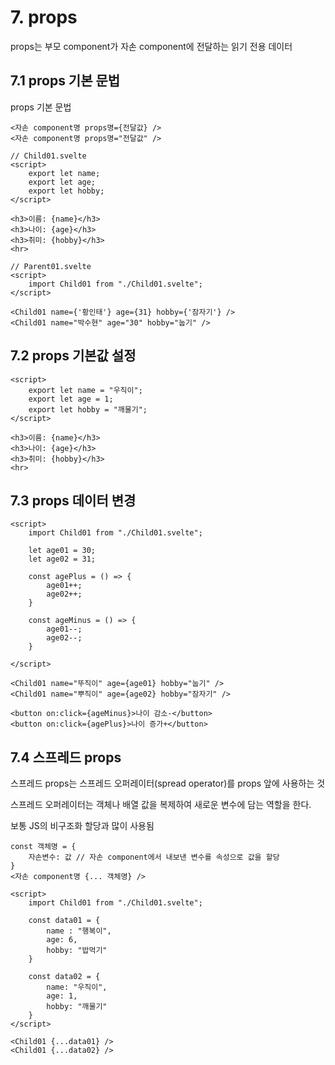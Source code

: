 # 7. props


props는 부모 component가 자손 component에 전달하는 읽기 전용 데이터

## 7.1 props 기본 문법
props 기본 문법
```svelte
<자손 component명 props명={전달값} />
<자손 component명 props명="전달값" />
```

```svelte
// Child01.svelte
<script>  
    export let name;  
    export let age;  
    export let hobby;  
</script>  
  
<h3>이름: {name}</h3>  
<h3>나이: {age}</h3>  
<h3>취미: {hobby}</h3>  
<hr>
```

```svelte
// Parent01.svelte
<script>  
    import Child01 from "./Child01.svelte";  
</script>  
  
<Child01 name={'황인태'} age={31} hobby={'잠자기'} />  
<Child01 name="박수현" age="30" hobby="눕기" />
```

## 7.2 props 기본값 설정
```svelte
<script>  
    export let name = "우직이";  
    export let age = 1;  
    export let hobby = "깨물기";  
</script>  
  
<h3>이름: {name}</h3>  
<h3>나이: {age}</h3>  
<h3>취미: {hobby}</h3>  
<hr>
```

## 7.3 props 데이터 변경
```svelte
<script>  
    import Child01 from "./Child01.svelte";  
  
    let age01 = 30;  
    let age02 = 31;  
  
    const agePlus = () => {  
        age01++;  
        age02++;  
    }  
  
    const ageMinus = () => {  
        age01--;  
        age02--;  
    }  
  
</script>  
  
<Child01 name="뚜직이" age={age01} hobby="눕기" />  
<Child01 name="뿌직이" age={age02} hobby="잠자기" />  
  
<button on:click={ageMinus}>나이 감소-</button>  
<button on:click={agePlus}>나이 증가+</button>
```

## 7.4 스프레드 props
스프레드 props는 스프레드 오퍼레이터(spread operator)를 props 앞에 사용하는 것

스프레드 오퍼레이터는 객체나 배열 값을 복제하여 새로운 변수에 담는 역할을 한다.

보통 JS의 비구조화 할당과 많이 사용됨
```svelte
const 객체명 = {
	자손변수: 값 // 자손 component에서 내보낸 변수를 속성으로 값을 할당
}
<자손 component명 {... 객체명} />
```

```svelte
<script>  
    import Child01 from "./Child01.svelte";  
  
    const data01 = {  
        name : "행복이",  
        age: 6,  
        hobby: "밥먹기"  
    }  
  
    const data02 = {  
        name: "우직이",  
        age: 1,  
        hobby: "깨물기"  
    }  
</script>  
  
<Child01 {...data01} />  
<Child01 {...data02} />
```
